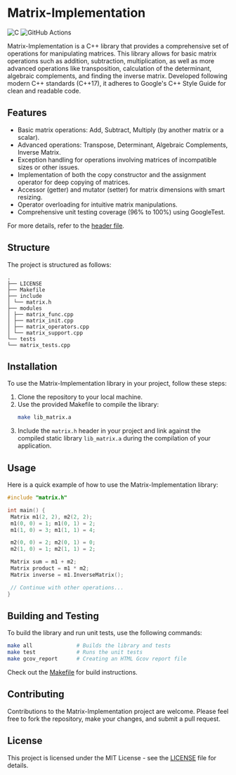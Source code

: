 # Matrix-Implementation

![C](https://img.shields.io/badge/c-%2300599C.svg?style=for-the-badge&logo=c&logoColor=white)
![GitHub Actions](https://img.shields.io/badge/github%20actions-%232671E5.svg?style=for-the-badge&logo=githubactions&logoColor=white)

Matrix-Implementation is a C++ library that provides a comprehensive set of operations for manipulating matrices. This library allows for basic matrix operations such as addition, subtraction, multiplication, as well as more advanced operations like transposition, calculation of the determinant, algebraic complements, and finding the inverse matrix. Developed following modern C++ standards (C++17), it adheres to Google's C++ Style Guide for clean and readable code.

## Features

- Basic matrix operations: Add, Subtract, Multiply (by another matrix or a scalar).
- Advanced operations: Transpose, Determinant, Algebraic Complements, Inverse Matrix.
- Exception handling for operations involving matrices of incompatible sizes or other issues.
- Implementation of both the copy constructor and the assignment operator for deep copying of matrices.
- Accessor (getter) and mutator (setter) for matrix dimensions with smart resizing.
- Operator overloading for intuitive matrix manipulations.
- Comprehensive unit testing coverage (96% to 100%) using GoogleTest.

For more details, refer to the [header file](include/matrix.h).

## Structure

The project is structured as follows:

```tree
.
├── LICENSE
├── Makefile
├── include
│ └── matrix.h
├── modules
│ ├── matrix_func.cpp
│ ├── matrix_init.cpp
│ ├── matrix_operators.cpp
│ └── matrix_support.cpp
└── tests
└── matrix_tests.cpp
```

## Installation

To use the Matrix-Implementation library in your project, follow these steps:

1. Clone the repository to your local machine.
2. Use the provided Makefile to compile the library:
    ```bash
    make lib_matrix.a
    ```
3. Include the `matrix.h` header in your project and link against the compiled static library `lib_matrix.a` during the compilation of your application.

## Usage

Here is a quick example of how to use the Matrix-Implementation library:

```cpp
#include "matrix.h"

int main() {
 Matrix m1(2, 2), m2(2, 2);
 m1(0, 0) = 1; m1(0, 1) = 2;
 m1(1, 0) = 3; m1(1, 1) = 4;

 m2(0, 0) = 2; m2(0, 1) = 0;
 m2(1, 0) = 1; m2(1, 1) = 2;

 Matrix sum = m1 + m2;
 Matrix product = m1 * m2;
 Matrix inverse = m1.InverseMatrix();

 // Continue with other operations...
}
```

## Building and Testing

To build the library and run unit tests, use the following commands:

```bash
make all              # Builds the library and tests
make test             # Runs the unit tests
make gcov_report      # Creating an HTML Gcov report file
```

Check out the [Makefile](../Makefile) for build instructions.

## Contributing

Contributions to the Matrix-Implementation project are welcome. Please feel free to fork the repository, make your changes, and submit a pull request.

## License

This project is licensed under the MIT License - see the [LICENSE](LICENSE) file for details.